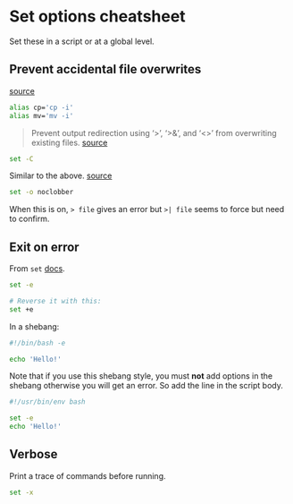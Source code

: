 # Set options cheatsheet

Set these in a script or at a global level.

## Prevent accidental file overwrites

[source](https://unix.stackexchange.com/questions/452865/are-there-any-disadvantages-of-setting-noclobber)

```sh
alias cp='cp -i'
alias mv='mv -i'
```

> Prevent output redirection using ‘>’, ‘>&’, and ‘<>’ from overwriting existing files. [source](https://www.gnu.org/software/bash/manual/html_node/The-Set-Builtin.html#The-Set-Builtin)

```sh
set -C
```

Similar to the above. [source](https://www.cyberciti.biz/tips/howto-keep-file-safe-from-overwriting.html)

```sh
set -o noclobber
```

When this is on, `> file` gives an error but `>| file` seems to force but need to confirm.

## Exit on error

From `set` [docs](https://www.gnu.org/software/bash/manual/html_node/The-Set-Builtin.html#The-Set-Builtin).

```sh
set -e

# Reverse it with this:
set +e
```

In a shebang:

```sh
#!/bin/bash -e

echo 'Hello!'
```

Note that if you use this shebang style, you must **not** add options in the shebang otherwise you will get an error. So add the line in the script body.

```sh
#!/usr/bin/env bash

set -e
echo 'Hello!'
```


## Verbose

Print a trace of commands before running.

```sh
set -x
```

<!--stackedit_data:
eyJoaXN0b3J5IjpbMTEyNTcwNTg5N119
-->